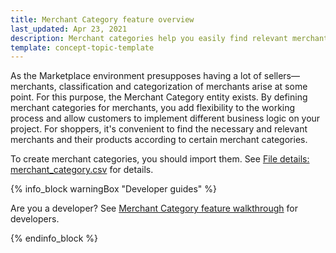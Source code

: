 ```yaml
---
title: Merchant Category feature overview
last_updated: Apr 23, 2021
description: Merchant categories help you easily find relevant merchants.
template: concept-topic-template
---
```


As the Marketplace environment presupposes having a lot of sellers—merchants, classification and categorization of merchants arise at some point. For this purpose, the Merchant Category entity exists. By defining merchant categories for merchants, you add flexibility to the working process and allow customers to implement different business logic on your project.
For shoppers, it's convenient to find the necessary and relevant merchants and their products according to certain merchant categories.

To create merchant categories, you should import them. See [File details: merchant_category.csv](/docs/marketplace/dev/data-import/{{page.version}}/file-details-merchant-category-csv.html) for details.

{% info_block warningBox "Developer guides" %}

Are you a developer? See [Merchant Category feature walkthrough](/docs/marketplace/dev/feature-walkthroughs/{{page.version}}/merchant-category-feature-walkthrough.html) for developers. 

{% endinfo_block %}